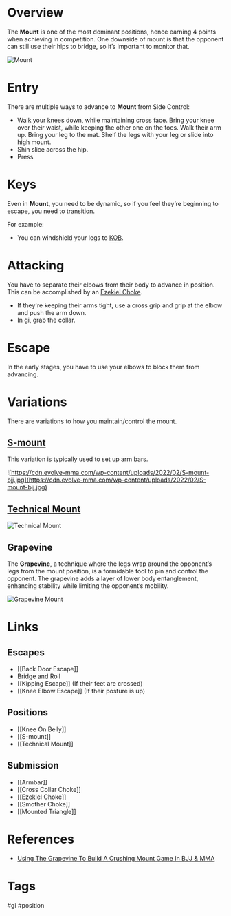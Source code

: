 # Overview
The **Mount** is one of the most dominant positions, hence earning 4 points when achieving in competition. One downside of mount is that the opponent can still use their hips to bridge, so it’s important to monitor that.

![Mount](https://www.jiujitsubrotherhood.com/cdn/shop/articles/Keys_to_Mount_1728x.png?v=1579429130)
# Entry
There are multiple ways to advance to **Mount** from Side Control:
- Walk your knees down, while maintaining cross face. Bring your knee over their waist, while keeping the other one on the toes. Walk their arm up. Bring your leg to the mat. Shelf the legs with your leg or slide into high mount.
- Shin slice across the hip.
- Press 
# Keys
Even in **Mount**, you need to be dynamic, so if you feel they’re beginning to escape, you need to transition.

For example:
- You can windshield your legs to [KOB](obsidian://open?vault=BJJ%20Notes&file=Positions%2FKnee%20On%20Belly).
# Attacking
You have to separate their elbows from their body to advance in position. This can be accomplished by an [Ezekiel Choke](obsidian://open?vault=BJJ%20Notes&file=Submissions%2FEzekiel%20Choke).
- If they're keeping their arms tight, use a cross grip and grip at the elbow and push the arm down.
- In gi, grab the collar.
# Escape
In the early stages, you have to use your elbows to block them from advancing.
# Variations
There are variations to how you maintain/control the mount.
## [S-mount](obsidian://open?vault=BJJ%20Notes&file=Positions%2FS-mount)
This variation is typically used to set up arm bars.

![https://cdn.evolve-mma.com/wp-content/uploads/2022/02/S-mount-bjj.jpg](https://cdn.evolve-mma.com/wp-content/uploads/2022/02/S-mount-bjj.jpg)
## [Technical Mount](obsidian://open?vault=BJJ%20Notes&file=Positions%2FTechnical%20Mount)


![Technical Mount](https://www.bjjee.com/wp-content/uploads/2022/12/Technical-Mount-Paul-Schreiner.jpg)
## Grapevine
The **Grapevine**, a technique where the legs wrap around the opponent’s legs from the mount position, is a formidable tool to pin and control the opponent. The grapevine adds a layer of lower body entanglement, enhancing stability while limiting the opponent’s mobility.

![Grapevine Mount](https://evolve-mma.com/wp-content/uploads/2024/06/grapevine-bjj.jpg)
# Links
## Escapes
- [[Back Door Escape]]
- Bridge and Roll
- [[Kipping Escape]] (If their feet are crossed)
- [[Knee Elbow Escape]] (If their posture is up)
## Positions
- [[Knee On Belly]]
- [[S-mount]]
- [[Technical Mount]]
## Submission
- [[Armbar]]
- [[Cross Collar Choke]]
- [[Ezekiel Choke]]
- [[Smother Choke]]
- [[Mounted Triangle]]
# References
- [Using The Grapevine To Build A Crushing Mount Game In BJJ & MMA](https://evolve-mma.com/blog/using-the-grapevine-to-build-a-crushing-mount-game-in-bjj-mma/)
# Tags
#gi #position